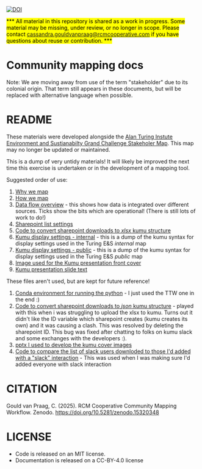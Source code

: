 [![DOI](https://zenodo.org/badge/DOI/10.5281/zenodo.15320348.svg)](https://doi.org/10.5281/zenodo.15320348)

<mark>*** All material in this repository is shared as a work in progress. Some material may be missing, under review, or no longer in scope. Please  contact cassandra.gouldvanpraag@rcmcooperative.com if you have questions about reuse or contribution. *** </mark>

# Community mapping docs

Note: We are moving away from use of the term "stakeholder" due to its colonial origin. That term still appears in these documents, but will be replaced with alternative language when possible. 

# README

These materials were developed alongside the [Alan Turing Instute Environment and Sustianabilty Grand Challenge Stakeholer Map](https://cassgvp.kumu.io/alan-turing-institute-environment-and-sustainability). This map may no longer be updated or maintained. 

This is a dump of very untidy materials! It will likely be improved the next time this exercise is undertaken or in the development of a mapping tool.

Suggested order of use:
1. [Why we map](./docs/why-map.md)
2. [How we map](./docs/how-we-map.md)
3. [Data flow overview](./docs/stakeholder-map-process-workflow.pdf) - this shows how data is integrated over different sources. Ticks show the bits which are operational! (There is still lots of work to do!)
4. [Sharepoint list settings](./docs/how-we-map-sharepoint-lists.md)
5. [Code to convert sharepoint downloads to *xlsx* kumu structure](./code/sharepoint-to-kumu-xlsx.py)
6. [Kumu display settings - internal](./kumu-settings/kumu-display-settings-internal) - this is a dump of the kumu syntax for display settings used in the Turing E&S *internal* map
7. [Kumu display settings - public](./kumu/settings/kumu-display-settings-internal) - this is a dump of the kumu syntax for display settings used in the Turing E&S *public* map
8. [Image used for the Kumu presentation front cover](./kumu-settings/kumu-public-cover.png)
9. [Kumu presentation slide text](./kumu-settings/kumu-descriptions.md)


These files aren't used, but are kept for future reference!
1. [Conda environment for running the python](./DO-NOT-USE/kumu-env.yml) - I just used the TTW one in the end :)
2. [Code to convert sharepoint downloads to *json* kumu structure](./DO-NOT-USE/sharepoint-to-kumu-json.py) - played with this when i was struggling to upload the xlsx to kumu. Turns out it didn't like the ID variable which sharepoint creates (kumu creates its own) and it was causing a clash. This was resolved by deleting the sharepoint ID. This bug was fixed after chatting to folks on kumu slack and some exchanges with the developers :).
3. [pptx I used to develop the kumu cover images](./DO-NOT-USE/images-dev.pptx)
4. [Code to compare the list of slack users downloded to those I'd added with a "slack" interaction](./DO-NOT-USE/compare-list-slack-sharepoint.py) - This was used when I was making sure I'd added everyone with slack interaction

# CITATION
Gould van Praag, C. (2025). RCM Cooperative Community Mapping Workflow. Zenodo. https://doi.org/10.5281/zenodo.15320348

# LICENSE
- Code is released on an MIT license.
- Documentation is released on a CC-BY-4.0 license